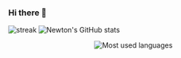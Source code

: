 ### Hi there 👋

![streak](https://github-readme-streak-stats.herokuapp.com/?user=newtonneto&theme=radical "streak") ![Newton's GitHub stats](https://github-readme-stats.vercel.app/api?username=newtonneto&show_icons=true&theme=radical)

<p align="center">
  <img src="https://github-readme-stats.vercel.app/api/top-langs/?username=newtonneto&layout=compact&theme=radical" alt="Most used languages"/>
</p>

<!--
**newtonneto/newtonneto** is a ✨ _special_ ✨ repository because its `README.md` (this file) appears on your GitHub profile.

Here are some ideas to get you started:

- 🔭 I’m currently working on ...
- 🌱 I’m currently learning ...
- 👯 I’m looking to collaborate on ...
- 🤔 I’m looking for help with ...
- 💬 Ask me about ...
- 📫 How to reach me: ...
- 😄 Pronouns: ...
- ⚡ Fun fact: ...
-->
